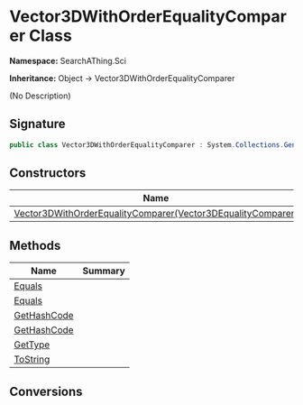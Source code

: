 # Vector3DWithOrderEqualityComparer Class
**Namespace:** SearchAThing.Sci

**Inheritance:** Object → Vector3DWithOrderEqualityComparer

(No Description)

## Signature
```csharp
public class Vector3DWithOrderEqualityComparer : System.Collections.Generic.IEqualityComparer<SearchAThing.Sci.Vector3DWithOrder>
```
## Constructors
|**Name**|**Summary**|
|---|---|
|[Vector3DWithOrderEqualityComparer(Vector3DEqualityComparer)](Vector3DWithOrderEqualityComparer/ctors.md)||
## Methods
|**Name**|**Summary**|
|---|---|
|[Equals](Vector3DWithOrderEqualityComparer/Equals.md)||
|[Equals](Vector3DWithOrderEqualityComparer/Equals.md#equalsvector3dwithorder-vector3dwithorder)||
|[GetHashCode](Vector3DWithOrderEqualityComparer/GetHashCode.md)||
|[GetHashCode](Vector3DWithOrderEqualityComparer/GetHashCode.md#gethashcodevector3dwithorder)||
|[GetType](Vector3DWithOrderEqualityComparer/GetType.md)||
|[ToString](Vector3DWithOrderEqualityComparer/ToString.md)||
## Conversions
